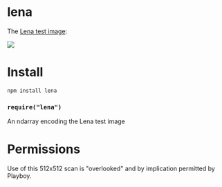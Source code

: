 lena
====
The [Lena test image](http://en.wikipedia.org/wiki/Lenna):

<img src="https://raw.github.com/mikolalysenko/lena/master/lena.png">

Install
=======

    npm install lena

### `require("lena")`
An ndarray encoding the Lena test image

Permissions
===========
Use of this 512x512 scan is "overlooked" and by implication permitted by Playboy.